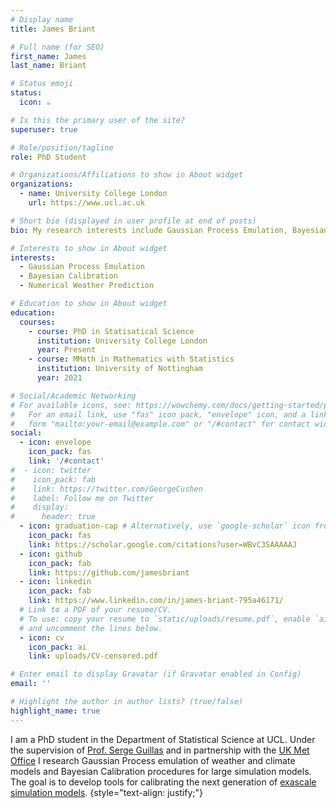 ```yaml
---
# Display name
title: James Briant

# Full name (for SEO)
first_name: James
last_name: Briant

# Status emoji
status:
  icon: ☕️

# Is this the primary user of the site?
superuser: true

# Role/position/tagline
role: PhD Student

# Organizations/Affiliations to show in About widget
organizations:
  - name: University College London
    url: https://www.ucl.ac.uk

# Short bio (displayed in user profile at end of posts)
bio: My research interests include Gaussian Process Emulation, Bayesian Calibration, Numerical Weather Prediction.

# Interests to show in About widget
interests:
  - Gaussian Process Emulation
  - Bayesian Calibration
  - Numerical Weather Prediction

# Education to show in About widget
education:
  courses:
    - course: PhD in Statisatical Science
      institution: University College London
      year: Present
    - course: MMath in Mathematics with Statistics
      institution: University of Nottingham
      year: 2021

# Social/Academic Networking
# For available icons, see: https://wowchemy.com/docs/getting-started/page-builder/#icons
#   For an email link, use "fas" icon pack, "envelope" icon, and a link in the
#   form "mailto:your-email@example.com" or "/#contact" for contact widget.
social:
  - icon: envelope
    icon_pack: fas
    link: '/#contact'
#  - icon: twitter
#    icon_pack: fab
#    link: https://twitter.com/GeorgeCushen
#    label: Follow me on Twitter
#    display:
#      header: true
  - icon: graduation-cap # Alternatively, use `google-scholar` icon from `ai` icon pack
    icon_pack: fas
    link: https://scholar.google.com/citations?user=WBvC3SAAAAAJ
  - icon: github
    icon_pack: fab
    link: https://github.com/jamesbriant
  - icon: linkedin
    icon_pack: fab
    link: https://www.linkedin.com/in/james-briant-795a46171/
  # Link to a PDF of your resume/CV.
  # To use: copy your resume to `static/uploads/resume.pdf`, enable `ai` icons in `params.yaml`,
  # and uncomment the lines below.
  - icon: cv
    icon_pack: ai
    link: uploads/CV-censored.pdf

# Enter email to display Gravatar (if Gravatar enabled in Config)
email: ''

# Highlight the author in author lists? (true/false)
highlight_name: true
---
```


I am a PhD student in the Department of Statistical Science at UCL. Under the supervision of [Prof. Serge Guillas](https://www.ucl.ac.uk/statistics/people/sergeguillas) and in partnership with the [UK Met Office](https://www.metoffice.gov.uk) I research Gaussian Process emulation of weather and climate models and Bayesian Calibration procedures for large simulation models. The goal is to develop tools for calibrating the next generation of [exascale simulation models](https://www.metoffice.gov.uk/research/approach/modelling-systems/lfric).
{style="text-align: justify;"}
